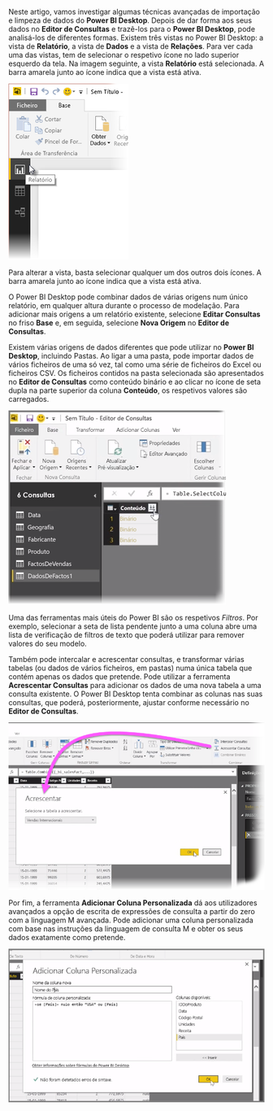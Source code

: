 Neste artigo, vamos investigar algumas técnicas avançadas de importação e limpeza de dados do **Power BI Desktop**. Depois de dar forma aos seus dados no **Editor de Consultas** e trazê-los para o **Power BI Desktop**, pode analisá-los de diferentes formas. Existem três vistas no Power BI Desktop: a vista de **Relatório**, a vista de **Dados** e a vista de **Relações**. Para ver cada uma das vistas, tem de selecionar o respetivo ícone no lado superior esquerdo da tela. Na imagem seguinte, a vista **Relatório** está selecionada. A barra amarela junto ao ícone indica que a vista está ativa.

![](media/1-4-advanced-data-sources-and-transformation/1-4_1.png)

Para alterar a vista, basta selecionar qualquer um dos outros dois ícones. A barra amarela junto ao ícone indica que a vista está ativa.

O Power BI Desktop pode combinar dados de várias origens num único relatório, em qualquer altura durante o processo de modelação. Para adicionar mais origens a um relatório existente, selecione **Editar Consultas** no friso **Base** e, em seguida, selecione **Nova Origem** no **Editor de Consultas**.

Existem várias origens de dados diferentes que pode utilizar no **Power BI Desktop**, incluindo Pastas. Ao ligar a uma pasta, pode importar dados de vários ficheiros de uma só vez, tal como uma série de ficheiros do Excel ou ficheiros CSV. Os ficheiros contidos na pasta selecionada são apresentados no **Editor de Consultas** como conteúdo binário e ao clicar no ícone de seta dupla na parte superior da coluna **Conteúdo**, os respetivos valores são carregados.

![](media/1-4-advanced-data-sources-and-transformation/1-4_2.png)

Uma das ferramentas mais úteis do Power BI são os respetivos *Filtros*. Por exemplo, selecionar a seta de lista pendente junto a uma coluna abre uma lista de verificação de filtros de texto que poderá utilizar para remover valores do seu modelo.

Também pode intercalar e acrescentar consultas, e transformar várias tabelas (ou dados de vários ficheiros, em pastas) numa única tabela que contém apenas os dados que pretende. Pode utilizar a ferramenta **Acrescentar Consultas** para adicionar os dados de uma nova tabela a uma consulta existente. O Power BI Desktop tenta combinar as colunas nas suas consultas, que poderá, posteriormente, ajustar conforme necessário no **Editor de Consultas**.

![](media/1-4-advanced-data-sources-and-transformation/1-4_3.png)

Por fim, a ferramenta **Adicionar Coluna Personalizada** dá aos utilizadores avançados a opção de escrita de expressões de consulta a partir do zero com a linguagem M avançada. Pode adicionar uma coluna personalizada com base nas instruções da linguagem de consulta M e obter os seus dados exatamente como pretende.

![](media/1-4-advanced-data-sources-and-transformation/1-4_4.png)

